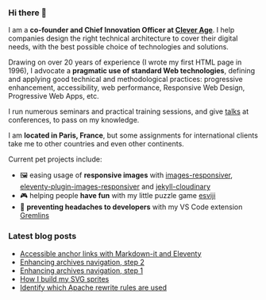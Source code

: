 ### Hi there 👋

I am a **co-founder and Chief Innovation Officer at [Clever Age](https://www.clever-age.com/en/)**. I help companies design the right technical architecture to cover their digital needs, with the best possible choice of technologies and solutions.

Drawing on over 20 years of experience (I wrote my first HTML page in 1996), I advocate a **pragmatic use of standard Web technologies**, defining and applying good technical and methodological practices: progressive enhancement, accessibility, web performance, Responsive Web Design, Progressive Web Apps, etc.

I run numerous seminars and practical training sessions, and give [talks](https://nicolas-hoizey.com/talks/) at conferences, to pass on my knowledge.

I am **located in Paris, France**, but some assignments for international clients take me to other countries and even other continents.

Current pet projects include:
- 🖼 easing usage of **responsive images** with [images-responsiver](https://nhoizey.github.io/images-responsiver/?utm_medium=github&utm_source=personal&utm_campaign=profile), [eleventy-plugin-images-responsiver](https://nhoizey.github.io/images-responsiver/eleventy-plugin-images-responsiver/?utm_medium=github&utm_source=personal&utm_campaign=profile) and [jekyll-cloudinary](https://nhoizey.github.io/jekyll-cloudinary/?utm_medium=github&utm_source=personal&utm_campaign=profile)
- 🎮 helping people **have fun** with my little puzzle game [esviji](https://play.esviji.com/?utm_medium=github&utm_source=personal&utm_campaign=profile)
- 🤯 **preventing headaches to developers** with my VS Code extension [Gremlins](https://marketplace.visualstudio.com/items?itemName=nhoizey.gremlins&utm_medium=github&utm_source=personal&utm_campaign=profile)

### Latest blog posts
<!-- BLOG-POST-LIST:START -->
- [Accessible anchor links with Markdown-it and Eleventy](https://nicolas-hoizey.com/articles/2021/02/25/accessible-anchor-links-with-markdown-it-and-eleventy/)
- [Enhancing archives navigation, step 2](https://nicolas-hoizey.com/articles/2020/11/02/enhancing-archives-navigation-step-2/)
- [Enhancing archives navigation, step 1](https://nicolas-hoizey.com/articles/2020/10/26/enhancing-archives-navigation-step-1/)
- [How I build my SVG sprites](https://nicolas-hoizey.com/articles/2020/10/15/how-i-build-my-svg-sprites/)
- [Identify which Apache rewrite rules are used](https://nicolas-hoizey.com/articles/2020/05/29/identify-which-apache-rewrite-rules-are-used/)
<!-- BLOG-POST-LIST:END -->
